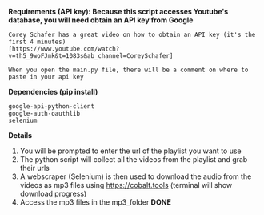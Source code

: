 **Requirements (API key): Because this script accesses Youtube's database, you will need obtain an API key from Google**

    Corey Schafer has a great video on how to obtain an API key (it's the first 4 minutes)
    [https://www.youtube.com/watch?v=th5_9woFJmk&t=1083s&ab_channel=CoreySchafer]

    When you open the main.py file, there will be a comment on where to paste in your api key

**Dependencies (pip install)**

    google-api-python-client
    google-auth-oauthlib
    selenium

**Details**
1. You will be prompted to enter the url of the playlist you want to use
2. The python script will collect all the videos from the playlist and grab their urls
3. A webscraper (Selenium) is then used to download the audio from the videos as mp3 files using https://cobalt.tools (terminal will show download progress)
4. Access the mp3 files in the mp3_folder **DONE**
